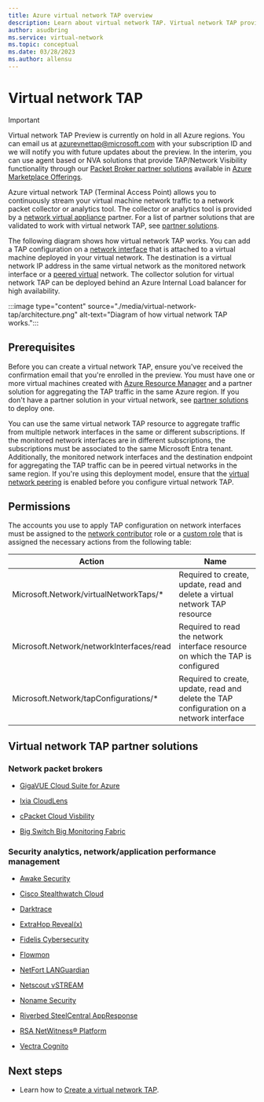 ```yaml
---
title: Azure virtual network TAP overview
description: Learn about virtual network TAP. Virtual network TAP provides you with a copy of virtual machine network traffic that can be streamed to a packet collector.
author: asudbring
ms.service: virtual-network
ms.topic: conceptual
ms.date: 03/28/2023
ms.author: allensu
---
```


# Virtual network TAP

> [!IMPORTANT]
> Virtual network TAP Preview is currently on hold in all Azure regions. You can email us at <azurevnettap@microsoft.com> with your subscription ID and we will notify you with future updates about the preview. In the interim, you can use agent based or NVA solutions that provide TAP/Network Visibility functionality through our [Packet Broker partner solutions](#virtual-network-tap-partner-solutions) available in [Azure Marketplace Offerings](https://azuremarketplace.microsoft.com/marketplace/apps/category/networking?page=1&subcategories=appliances%3Ball&search=Network%20Traffic&filters=partners).

Azure virtual network TAP (Terminal Access Point) allows you to continuously stream your virtual machine network traffic to a network packet collector or analytics tool. The collector or analytics tool is provided by a [network virtual appliance](https://azure.microsoft.com/solutions/network-appliances/) partner. For a list of partner solutions that are validated to work with virtual network TAP, see [partner solutions](#virtual-network-tap-partner-solutions).

The following diagram shows how virtual network TAP works. You can add a TAP configuration on a [network interface](virtual-network-network-interface.md) that is attached to a virtual machine deployed in your virtual network. The destination is a virtual network IP address in the same virtual network as the monitored network interface or a [peered virtual](virtual-network-peering-overview.md) network. The collector solution for virtual network TAP can be deployed behind an Azure Internal Load balancer for high availability.

:::image type="content" source="./media/virtual-network-tap/architecture.png" alt-text="Diagram of how virtual network TAP works.":::

## Prerequisites

Before you can create a virtual network TAP, ensure you've received the confirmation email that you're enrolled in the preview. You must have one or more virtual machines created with [Azure Resource Manager](../azure-resource-manager/management/overview.md?toc=%2fazure%2fvirtual-network%2ftoc.json) and a partner solution for aggregating the TAP traffic in the same Azure region. If you don't have a  partner solution in your virtual network, see [partner solutions](#virtual-network-tap-partner-solutions) to deploy one. 

You can use the same virtual network TAP resource to aggregate traffic from multiple network interfaces in the same or different subscriptions. If the monitored network interfaces are in different subscriptions, the subscriptions must be associated to the same Microsoft Entra tenant. Additionally, the monitored network interfaces and the destination endpoint for aggregating the TAP traffic can be in peered virtual networks in the same region. If you're using this deployment model, ensure that the [virtual network peering](virtual-network-peering-overview.md) is enabled before you configure virtual network TAP.

## Permissions

The accounts you use to apply TAP configuration on network interfaces must be assigned to the [network contributor](../role-based-access-control/built-in-roles.md?toc=%2fazure%2fvirtual-network%2ftoc.json#network-contributor) role or a [custom role](../role-based-access-control/custom-roles.md?toc=%2fazure%2fvirtual-network%2ftoc.json) that is assigned the necessary actions from the following table:

| Action | Name |
|---|---|
| Microsoft.Network/virtualNetworkTaps/* | Required to create, update, read and delete a virtual network TAP resource |
| Microsoft.Network/networkInterfaces/read | Required to read the network interface resource on which the TAP is configured |
| Microsoft.Network/tapConfigurations/* | Required to create, update, read and delete the TAP configuration on a network interface |

## Virtual network TAP partner solutions

### Network packet brokers

- [GigaVUE Cloud Suite for Azure](https://www.gigamon.com/solutions/cloud/public-cloud/gigavue-cloud-suite-azure.html)

- [Ixia CloudLens](https://www.ixiacom.com/cloudlens/cloudlens-azure)

- [cPacket Cloud Visbility](https://www.cpacket.com/resources/ccloud/)

- [Big Switch Big Monitoring Fabric](https://www.arista.com/en/bigswitch)

### Security analytics, network/application performance management

- [Awake Security](https://www.arista.com/partner/technology-partners)

- [Cisco Stealthwatch Cloud](https://blogs.cisco.com/security/cisco-stealthwatch-cloud-and-microsoft-azure-reliable-cloud-infrastructure-meets-comprehensive-cloud-security)

- [Darktrace](https://www.darktrace.com)

- [ExtraHop Reveal(x)](https://hop.extrahop.com/partners/tech-partners/microsoft/)

- [Fidelis Cybersecurity](https://fidelissecurity.com/)

- [Flowmon](https://www.flowmon.com/en/blog/azure-vtap)

- [NetFort LANGuardian](https://www.netfort.com/languardian/solutions/visibility-in-azure-network-tap/)

- [Netscout vSTREAM](https://www.netscout.com/technology-partners/microsoft-azure)

- [Noname Security](https://nonamesecurity.com/)

- [Riverbed SteelCentral AppResponse]( https://www.riverbed.com/products/steelcentral/steelcentral-appresponse-11.html)

- [RSA NetWitness&reg; Platform](https://community.netwitness.com/t5/netwitness-platform-integrations/ixia-cloudlens-rsa-netwitness-packets-implementation-guide/ta-p/564238)

- [Vectra Cognito](https://www.vectra.ai/products/cognito-platform)

## Next steps

- Learn how to [Create a virtual network TAP](tutorial-tap-virtual-network-cli.md).
